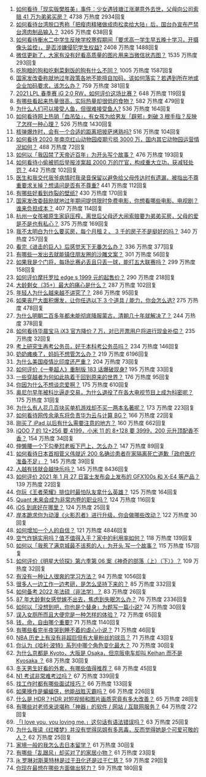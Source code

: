 1. [如何看待「现实版樊胜美」事件：少女遇钱塘江涨潮意外去世，父母向公司索赔 41 万为弟弟买房？](https://www.zhihu.com/question/441074363) 4738 万热度 2934回复
1. [如何看待台湾脱口秀称「把瘦肉精猪做成肉松卖给大陆」后，国台办宣布严禁台湾肉制品输入？](https://www.zhihu.com/question/441439053) 3265 万热度 638回复
1. [如何看待衡水二中学生反映学校寒假期间「要求高一学生早五晚十学习，开摄像头监控」，是否涉嫌侵犯学生权益?](https://www.zhihu.com/question/441266434) 2408 万热度 1488回复
1. [微信更新了，大家有没有好看高质量的图片用来当微信状态图？](https://www.zhihu.com/question/440754046) 1535 万热度 293回复
1. [吃狗粮的狗和吃剩菜剩饭的狗有什么不同？](https://www.zhihu.com/question/424634698) 1005 万热度 1587回复
1. [国家发改委称就地过年政策各地不能擅自加码，该如何落实？若遇到所在地或企业加码要求，该怎么办？](https://www.zhihu.com/question/441407361) 759 万热度 381回复
1. [2021 LPL 春季赛 iG 2:0 RW，如何评价这场比赛？](https://www.zhihu.com/question/441500870) 648 万热度 119回复
1. [有哪些看起来热量很高，实际热量却很低的食物？](https://www.zhihu.com/question/359675190) 582 万热度 479回复
1. [为什么人们可以接受人鱼，但很难接受鱼人?](https://www.zhihu.com/question/441042938) 536 万热度 164回复
1. [如何看待网上热销「血吊坠」，有女孩为给男友「辟邪」刺破 3 根手指？反映了怎样一种心理？](https://www.zhihu.com/question/441309856) 526 万热度 1430回复
1. [核弹爆炸时，会有一个合适的距离把披萨烤熟吗?](https://www.zhihu.com/question/440611335) 516 万热度 104回复
1. [如何看待 2020 年南京红山动物园疫期亏损 3000 万，国内其它动物园运营情况如何？](https://www.zhihu.com/question/441364038) 488 万热度 72回复
1. [如何以「我囚禁了天帝近百年」为开头写个故事？](https://www.zhihu.com/question/436573312) 476 万热度 193回复
1. [如何看待小偷被抓后举报涉案超 2000 万的厅官，构成重大立功，获减轻处罚？](https://www.zhihu.com/question/441248322) 442 万热度 102回复
1. [医生和我交代我爷病情时我录音保留以避免给父母传达时有遗漏，被指出不尊重要求关掉？想请问是否有不尊重?](https://www.zhihu.com/question/440627655) 441 万热度 112回复
1. [有哪些好看到炸裂的壁纸?](https://www.zhihu.com/question/425110846) 430 万热度 170回复
1. [国家发改委鼓励就地过年期间提供限时免费电影，你想看哪些电影、电视剧？谁来负担成本？](https://www.zhihu.com/question/441430187) 407 万热度 114回复
1. [杭州一女孩被原生家庭压榨，离世后父母还大闹索赔要为弟弟买房，父母的爱是不是也有私心？](https://www.zhihu.com/question/358167613) 375 万热度 169回复
1. [我不太明白为什么要买房，每个月租 2 、 3 千的房子不是挺好的吗？](https://www.zhihu.com/question/437461534) 340 万热度 257回复
1. [看完《进击的巨人》后感觉天下无番怎么办？](https://www.zhihu.com/question/440877082) 336 万热度 377回复
1. [有哪些一发出去就能镇住朋友圈的沙雕文案？](https://www.zhihu.com/question/441111291) 301 万热度 56回复
1. [如果我是个门将，每场比赛必丢且只丢一球，能打五大联赛吗？](https://www.zhihu.com/question/440028419) 299 万热度 158回复
1. [如何评价摩托罗拉 edge s 1999 元的起售价？](https://www.zhihu.com/question/441332592) 290 万热度 218回复
1. [大龄剩女（35+）最大的痛心是什么？](https://www.zhihu.com/question/440901341) 287 万热度 102回复
1. [年轻人为什么越来越不讲究了？](https://www.zhihu.com/question/441215437) 286 万热度 95回复
1. [如果丧尸大面积爆发，让你任选以下 3 个道具 / 能力，你会怎么选?](https://www.zhihu.com/question/439058473) 275 万热度 478回复
1. [为什么明朝二百多年都未能彻底降服蒙古，清朝几十年就解决了？](https://www.zhihu.com/question/38222268) 244 万热度 378回复
1. [如何看待华晨宝马 iX3 官方降价 7 万，对已开票用户将进行现金补偿？](https://www.zhihu.com/question/441500412) 235 万热度 32回复
1. [考上研究生再考公务员，好于本科考公务员吗？](https://www.zhihu.com/question/431566073) 234 万热度 146回复
1. [奶奶瘫痪了，妈妈不想管怎么办？](https://www.zhihu.com/question/385391030) 219 万热度 6196回复
1. [为什么美国疫情比印度还严重？](https://www.zhihu.com/question/440510534) 204 万热度 73回复
1. [如何评价《一拳超人》重制版 183 话爆破现身?](https://www.zhihu.com/question/441212547) 195 万热度 33回复
1. [一些穿越者为何如此执着于回到原来的世界？](https://www.zhihu.com/question/342470067) 176 万热度 95回复
1. [你因为什么不想谈恋爱啊？](https://www.zhihu.com/question/440291316) 175 万热度 610回复
1. [奥尼尔早年被科比逼走交易，为什么退役了在各大电视节目上成为科密呢？](https://www.zhihu.com/question/441041351) 175 万热度 31回复
1. [为什么有人花几百块买单机游戏却不买一两本名著呢？](https://www.zhihu.com/question/441017496) 173 万热度 223回复
1. [如何看待网传余承东将负责华为云与计算 BG？](https://www.zhihu.com/question/441429017) 166 万热度 22回复
1. [刚买了 iPad 以后有什么需要注意的地方？](https://www.zhihu.com/question/373784504) 160 万热度 662回复
1. [iQOO 7 的 12+256 要 4199，小米 11 的 8+128 要 3999，200 元升顶配香不香？](https://www.zhihu.com/question/439135560) 154 万热度 34回复
1. [伸懒腰一个下勾拳怼老板下巴上，怎么办？](https://www.zhihu.com/question/437933027) 147 万热度 89回复
1. [如何看待日本首相菅义伟就近 200 名确诊患者在家隔离死亡道歉「政府医疗准备不足」？](https://www.zhihu.com/question/441424546) 145 万热度 39回复
1. [人越有钱就会越快乐吗？](https://www.zhihu.com/question/383282003) 145 万热度 8436回复
1. [如何评价 2021 年 1 月 27 日富士发布会上发布的 GFX100s 和 X-E4 等产品？](https://www.zhihu.com/question/441389448) 139 万热度 22回复
1. [你玩《王者荣耀》排位时最怕队友拿什么英雄？](https://www.zhihu.com/question/440845787) 125 万热度 164回复
1. [Quant 未来会成为非常内卷的职业吗？](https://www.zhihu.com/question/399459312) 124 万热度 116回复
1. [iOS 到底好在哪里？](https://www.zhihu.com/question/441291558) 124 万热度 25回复
1. [岸本跪求你为动漫《火影忍者》进行升级，你会做哪些改动？](https://www.zhihu.com/question/440430224) 122 万热度 30回复
1. [如何增加一个人的自信？](https://www.zhihu.com/question/19553905) 121 万热度 4846回复
1. [空气炸锅实用吗？值不值得入手？家中的利用率如何？](https://www.zhihu.com/question/60108615) 118 万热度 139回复
1. [如何以「我惹了满京城最不该惹的人」为开头 写一个故事？](https://www.zhihu.com/question/436381988) 115 万热度 157回复
1. [如何评价《明星大侦探》第六季第 06 案《神奇的部落（上）（下）》？](https://www.zhihu.com/question/441256425) 109 万热度 32回复
1. [有没有一种让人很爽的学习方法？](https://www.zhihu.com/question/58772932) 94 万热度 1056回复
1. [很多人一边工作一边考研，是怎么坚持下来的？](https://www.zhihu.com/question/329092637) 85 万热度 332回复
1. [如何备考 2022 年法硕（非法学）？](https://www.zhihu.com/question/398179108) 83 万热度 26回复
1. [87 年大龄剩女感觉嫁不出去，焦虑到失眠怎么办？](https://www.zhihu.com/question/434712309) 76 万热度 2336回复
1. [如何以「没想到吧，你也是个替身」为题写一篇小说?](https://www.zhihu.com/question/438918686) 74 万热度 30回复
1. [误入女厕所而且大便完是一种怎样的体验？](https://www.zhihu.com/question/53170377) 72 万热度 65回复
1. [钱，命，自由哪个重要?](https://www.zhihu.com/question/439123003) 71 万热度 1140回复
1. [有哪些看完半夜哭到睡不着的虐心小说？](https://www.zhihu.com/question/440275191) 71 万热度 46回复
1. [NBA 历史上有没有非超巨但有大量粉丝的球员？](https://www.zhihu.com/question/441214337) 71 万热度 43回复
1. [你认为《哈利·波特》系列中哪个角色变化最大？](https://www.zhihu.com/question/422429191) 70 万热度 30回复
1. [为什么京都是 Kyoto，大阪是 Osaka，但京阪电车却叫 Keihan 而不是 Kyosaka ？](https://www.zhihu.com/question/440092859) 68 万热度 30回复
1. [冬天男生好看的外套，有哪些值得推荐？](https://www.zhihu.com/question/355925501) 68 万热度 45回复
1. [N1 考试非常难考过吗？](https://www.zhihu.com/question/25217211) 67 万热度 339回复
1. [找工作时都有哪些面试技巧？](https://www.zhihu.com/question/306398832) 66 万热度 133回复
1. [如果换作是蝙蝠侠，他能战胜灭霸吗？](https://www.zhihu.com/question/327910955) 66 万热度 226回复
1. [什么是 HDR？HDR 对短视频和图片画质究竟有多大改善？](https://www.zhihu.com/question/440315259) 65 万热度 28回复
1. [有哪些对老师来说堪称「神器」的软件 / 网站 / 互联网服务？](https://www.zhihu.com/question/376745271) 64 万热度 272回复
1. [「I love you, you loving me.」这句话有语法错误吗？](https://www.zhihu.com/question/439929767) 63 万热度 25回复
1. [为什么我读《红楼梦》并没有觉得凤姐有多恶毒，反而觉得她是个可爱可敬的人？](https://www.zhihu.com/question/441232085) 62 万热度 25回复
1. [家境一般的我怎么去日本留学？](https://www.zhihu.com/question/408522585) 61 万热度 30回复
1. [​有哪些「乱跟风」却买对了的家居小物？](https://www.zhihu.com/question/440729078) 61 万热度 23回复
1. [jk 罗琳对斯莱特林是过于丑化还是过于仁慈？](https://www.zhihu.com/question/438077952) 59 万热度 29回复
1. [你现在最想在哪些方面做出努力？](https://www.zhihu.com/question/440883255) 59 万热度 180回复